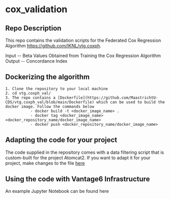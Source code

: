 # cox_validation

## Repo Description

This repo contains the validation scripts for the Federated Cox Regression Algorithm https://github.com/IKNL/vtg.coxph. 

Input -- Beta Values Obtained from Training the Cox Regression Algorithm
Output -- Concordance Index

## Dockerizing the algorithm
    1. Clone the repository to your local machine 
    2. cd vtg.coxph_val/
    3. The repo contains a [Dockerfile](https://github.com/MaastrichtU-CDS/vtg.coxph_val/blob/main/Dockerfile) which can be used to build the docker image. Follow the commands below 
               - docker build -t <docker_image_name> . 
               - docker tag <docker_image_name> <docker_repository_name/docker_image_name>
               - docker push <docker_repository_name/docker_image_name> 

## Adapting the code for your project 
The code supplied in the repository comes with a data filtering script that is custom-built for the project Atomcat2. If you want to adapt it for your project, make changes to the file [here](https://github.com/MaastrichtU-CDS/vtg.coxph_val/blob/main/coxph_validate/apply_filters.py)


## Using the code with Vantage6 Infrastructure

An example Jupyter Notebook can be found here


  




